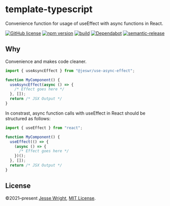# template-typescript

Convenience function for usage of useEffect with async functions in React.

[![GitHub license](https://img.shields.io/github/license/jeswr/useAsyncEffect.svg)](https://github.com/jeswr/useState/blob/master/LICENSE)
[![npm version](https://img.shields.io/npm/v/@jeswr/use-async-effect.svg)](https://www.npmjs.com/package/@jeswr/use-async-effect)
[![build](https://img.shields.io/github/workflow/status/jeswr/useAsyncEffect/Node.js%20CI)](https://github.com/jeswr/useAsyncEffect/tree/main/)
[![Dependabot](https://badgen.net/badge/Dependabot/enabled/green?icon=dependabot)](https://dependabot.com/)
[![semantic-release](https://img.shields.io/badge/%20%20%F0%9F%93%A6%F0%9F%9A%80-semantic--release-e10079.svg)](https://github.com/semantic-release/semantic-release)

## Why

Convenience and makes code cleaner.

```ts
import { useAsyncEffect } from "@jeswr/use-async-effect";

function MyComponent() {
  useAsyncEffect(async () => {
    /* Effect goes here */
  }, []);
  return /* JSX Output */
}
```

In constrast, async function calls with useEffect in React should be structured as follows:

```ts
import { useEffect } from "react";

function MyComponent() {
  useEffect(() => {
    (async () => {
      /* Effect goes here */
    })();
  }, []);
  return /* JSX Output */
}
```

## License

©2021–present
[Jesse Wright](https://github.com/jeswr),
[MIT License](https://github.com/jeswr/useAsyncEffect/blob/master/LICENSE).

